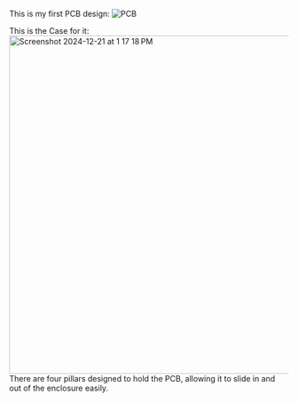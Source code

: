 This is my first PCB design:
![PCB](https://github.com/user-attachments/assets/f8f9c4fe-892f-42b5-af5d-2206a75f467d)


This is the Case for it:
<img width="610" alt="Screenshot 2024-12-21 at 1 17 18 PM" src="https://github.com/user-attachments/assets/cddb1763-db29-4d2e-88c6-5455ead36fd9" />
There are four pillars designed to hold the PCB, allowing it to slide in and out of the enclosure easily.
